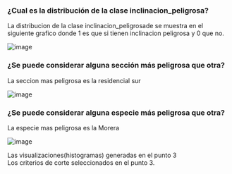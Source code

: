 ### ¿Cual es la distribución de la clase inclinacion_peligrosa?
La distribucion de la clase inclinacion_peligrosade se muestra en el siguiente grafico donde 1 es que si tienen inclinacion peligrosa y 0 que no. 

![image](https://user-images.githubusercontent.com/88351747/138966614-3fefddab-d4d8-486f-8958-d3ae1b7e6d0d.png)


### ¿Se puede considerar alguna sección más peligrosa que otra?
La seccion mas peligrosa es la residencial sur

![image](https://user-images.githubusercontent.com/88351747/138966491-4ce08e5f-2597-4694-9f64-57e910098265.png)


### ¿Se puede considerar alguna especie más peligrosa que otra?
La especie mas peligrosa es la Morera

![image](https://user-images.githubusercontent.com/88351747/138966635-7a1500ad-1522-4081-8745-a39bd9ed2370.png)


Las visualizaciones(histogramas) generadas en el punto 3  
Los criterios de corte seleccionados en el punto 3.
